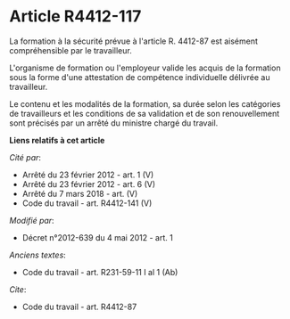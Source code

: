# Article R4412-117

La formation à la sécurité prévue à l'article R. 4412-87 est aisément compréhensible par le travailleur. 

L'organisme de formation ou l'employeur valide les acquis de la formation sous la forme d'une attestation de compétence
individuelle délivrée au travailleur. 

Le contenu et les modalités de la formation, sa durée selon les catégories de travailleurs et les conditions de sa validation
et de son renouvellement sont précisés par un arrêté du ministre chargé du travail.

**Liens relatifs à cet article**

_Cité par_:

  - Arrêté du 23 février 2012 - art. 1 (V)
  - Arrêté du 23 février 2012 - art. 6 (V)
  - Arrêté du 7 mars 2018 - art. (V)
  - Code du travail - art. R4412-141 (V)

_Modifié par_:

  - Décret n°2012-639 du 4 mai 2012 - art. 1

_Anciens textes_:

  - Code du travail - art. R231-59-11 I al 1 (Ab)

_Cite_:

  - Code du travail - art. R4412-87
